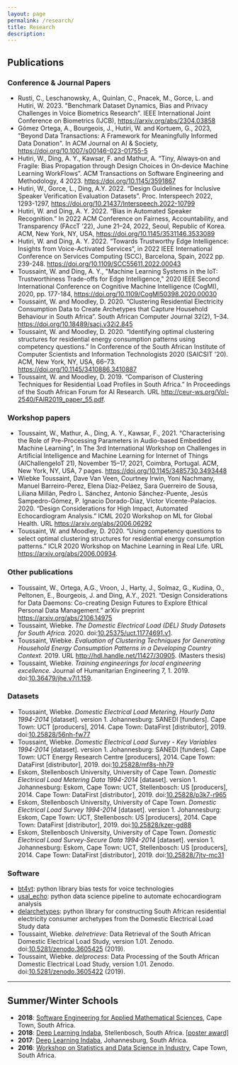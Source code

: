 ```yaml
---
layout: page
permalink: /research/
title: Research
description: 
---
```


## Publications
### Conference & Journal Papers
* Rusti, C., Leschanowsky, A., Quinlan, C., Pnacek, M., Gorce, L. and Hutiri, W. 2023. "Benchmark Dataset Dynamics, Bias and Privacy Challenges in Voice Biometrics Research". IEEE International Joint Conference on Biometrics (IJCB), <a href="https://arxiv.org/abs/2304.03858" target="_blank">https://arxiv.org/abs/2304.03858</a>
* Gómez Ortega, A., Bourgeois, J., Hutiri, W. and Kortuem, G., 2023, "Beyond Data Transactions: A Framework for Meaningfully Informed Data Donation". In ACM Journal on AI & Society, <a href="https://doi.org/10.1007/s00146-023-01755-5" target="_blank">https://doi.org/10.1007/s00146-023-01755-5</a> 
* Hutiri, W., Ding, A. Y., Kawsar, F. and Mathur, A. “Tiny, Always‑on and Fragile: Bias Propagation through Design Choices in On‑device Machine Learning WorkFlows”. ACM Transactions on Software Engineering and Methodology, 4 2023. <a href="https://doi.org/10.1145/3591867" target="_blank">https://doi.org/10.1145/3591867</a> 
* Hutiri, W., Gorce, L., Ding, A.Y. 2022. “Design Guidelines for Inclusive Speaker Verification Evaluation Datasets”. Proc. Interspeech 2022, 1293-1297, <a href="https://doi.org/10.21437/Interspeech.2022-10799" target="_blank">https://doi.org/10.21437/Interspeech.2022-10799</a> 
* Hutiri, W. and Ding, A. Y. 2022. “Bias in Automated Speaker Recognition.” In 2022 ACM Conference on Fairness, Accountability, and Transparency (FAccT ’22), June 21–24, 2022, Seoul, Republic of Korea. ACM, New York, NY, USA, <a href="https://doi.org/10.1145/3531146.3533089" target="_blank">https://doi.org/10.1145/3531146.3533089</a> 
* Hutiri, W. and Ding, A. Y. 2022. “Towards Trustworthy Edge Intelligence: Insights from Voice-Activated Services”, in 2022 IEEE International Conference on Services Computing (SCC), Barcelona, Spain, 2022 pp. 239-248. <a href="https://doi.org/10.1109/SCC55611.2022.00043" target="_blank">https://doi.org/10.1109/SCC55611.2022.00043</a>
* Toussaint, W. and Ding, A. Y., "Machine Learning Systems in the IoT: Trustworthiness Trade-offs for Edge Intelligence," 2020 IEEE Second International Conference on Cognitive Machine Intelligence (CogMI), 2020, pp. 177-184, <a href="https://doi.org/10.1109/CogMI50398.2020.00030" target="_blank">https://doi.org/10.1109/CogMI50398.2020.00030</a>
* Toussaint, W. and Moodley, D. 2020. “Clustering Residential Electricity Consumption Data to Create Archetypes that Capture Household Behaviour in South Africa”. South African Computer Journal 32(2), 1–34. <a href="https://doi.org/10.18489/sacj.v32i2.845" target="_blank">https://doi.org/10.18489/sacj.v32i2.845</a>
* Toussaint, W. and Moodley, D. 2020. “Identifying optimal clustering structures for residential energy consumption patterns using competency questions.” In Conference of the South African Institute of Computer Scientists and Information Technologists 2020 (SAICSIT '20). ACM, New York, NY, USA, 66–73. <a href="https://doi.org/10.1145/3410886.3410887" target="_blank">https://doi.org/10.1145/3410886.3410887</a>
* Toussaint, W. and Moodley, D. 2019. “Comparison of Clustering Techniques for Residential Load Profiles in South Africa.” In Proceedings of the South African Forum for AI Research. URL <a href="http://ceur-ws.org/Vol-2540/FAIR2019_paper_55.pdf" target="_blank">http://ceur-ws.org/Vol-2540/FAIR2019_paper_55.pdf</a>.

### Workshop papers
* Toussaint, W., Mathur, A., Ding, A. Y., Kawsar, F., 2021. “Characterising the Role of Pre-Processing Parameters in Audio-based Embedded Machine Learning”, In The 3rd International Workshop on Challenges in Artificial Intelligence and Machine Learning for Internet of Things (AIChallengeIoT 21), November 15–17, 2021, Coimbra, Portugal. ACM, New York, NY, USA, 7 pages. <a href="https://doi.org/10.1145/3485730.3493448" target="_blank">https://doi.org/10.1145/3485730.3493448</a> 
* Wiebke Toussaint, Dave Van Veen, Courtney Irwin, Yoni Nachmany, Manuel Barreiro-Perez, Elena Díaz-Peláez, Sara Guerreiro de Sousa, Liliana Millán, Pedro L. Sánchez, Antonio Sánchez-Puente, Jesús Sampedro-Gómez, P. Ignacio Dorado-Díaz, Víctor Vicente-Palacios. 2020. “Design Considerations for High Impact, Automated Echocardiogram Analysis.” ICML 2020 Workshop on ML for Global Health. URL <a href="https://arxiv.org/abs/2006.06292" target="_blank">https://arxiv.org/abs/2006.06292</a>
* Toussaint, W. and Moodley, D. 2020. “Using competency questions to select optimal clustering structures for residential energy consumption patterns.” ICLR 2020 Workshop on Machine Learning in Real Life. URL <a href="https://arxiv.org/abs/2006.00934" target="_blank">https://arxiv.org/abs/2006.00934</a>.

### Other publications
* Toussaint, W., Ortega, A.G., Vroon, J., Harty, J., Solmaz, G., Kudina, O., Peltonen, E., Bourgeois, J. and Ding, A.Y., 2021. “Design Considerations for Data Daemons: Co-creating Design Futures to Explore Ethical Personal Data Management.” arXiv preprint <a href="https://arxiv.org/abs/2106.14975" target="_blank">https://arxiv.org/abs/2106.14975</a>
* Toussaint, Wiebke. _The Domestic Electrical Load (DEL) Study Datasets for South Africa._ 2020. doi:<a href="https://doi.org/10.25375/uct.11774691.v1" target="_blank">10.25375/uct.11774691.v1</a>.
* Toussaint, Wiebke. _Evaluation of Clustering Techniques for Generating Household Energy Consumption Patterns in a Developing Country Context._ 2019. URL <a href="http://hdl.handle.net/11427/30905" target="_blank">http://hdl.handle.net/11427/30905</a>. (Masters thesis)
* Toussaint, Wiebke. _Training engineerings for local engineering excellence._ Journal of Humanitarian Engineering 7, 1. 2019. doi:<a href="https://www.researchgate.net/publication/336662390_Journal_of_Humanitarian_Engineering_Guest_Editorial" target="_blank">10.36479/jhe.v7i1.159</a>.

### Datasets
* Toussaint, Wiebke. _Domestic Electrical Load Metering, Hourly Data 1994-2014_ [dataset]. version 1. Johannesburg: SANEDI [funders]. Cape Town: UCT [producers], 2014. Cape Town: DataFirst [distributor], 2019. doi:<a href="https://doi.org/10.25828/56nh-fw77" target="_blank">10.25828/56nh-fw77</a> 
* Toussaint, Wiebke. _Domestic Electrical Load Survey - Key Variables 1994-2014_ [dataset]. version 1. Johannesburg: SANEDI [funders]. Cape Town: UCT Energy Research Centre [producers], 2014. Cape Town: DataFirst [distributor], 2019. doi:<a href="https://doi.org/10.25828/mf8s-hh79" target="_blank">10.25828/mf8s-hh79</a> 
* Eskom, Stellenbosch University, University of Cape Town. _Domestic Electrical Load Metering Data 1994-2014_ [dataset]. version 1. Johannesburg: Eskom, Cape Town: UCT, Stellenbosch: US [producers], 2014. Cape Town: DataFirst [distributor], 2019. doi:<a href="https://doi.org/10.25828/p3k7-r965" target="_blank">10.25828/p3k7-r965</a> 
* Eskom, Stellenbosch University, University of Cape Town. _Domestic Electrical Load Survey 1994-2014_ [dataset]. version 1. Johannesburg: Eskom, Cape Town: UCT, Stellenbosch: US [producers], 2014. Cape Town: DataFirst [distributor], 2019. doi:<a href="https://www.datafirst.uct.ac.za/dataportal/index.php/catalog/755" target="_blank">10.25828/kzer-gd88</a> 
* Eskom, Stellenbosch University, University of Cape Town. _Domestic Electrical Load Survey-Secure Data 1994-2014_ [dataset]. version 1. Johannesburg: Eskom, Cape Town: UCT, Stellenbosch: US [producers], 2014. Cape Town: DataFirst [distributor], 2019. doi:<a href="https://www.datafirst.uct.ac.za/dataportal/index.php/catalog/757" target="_blank">10.25828/7jtv-mc31</a> 

### Software
* <a href="https://github.com/wiebket/bt4vt" target="_blank">bt4vt</a>: python library bias tests for voice technologies
* <a href="https://github.com/dssg/usal_echo_public" target="_blank">usal_echo</a>: python data science pipeline to automate echocardiogram analysis
* <a href="https://github.com/wiebket/delarchetypes" target="_blank">delarchetypes</a>: python library for constructing South African residential electricity consumer archetypes from the Domestic Electrical Load Study data
* Toussaint, Wiebke. _delretrieve_: Data Retrieval of the South African Domestic Electrical Load Study, version 1.01. Zenodo.  doi:<a href="https://doi.org/10.5281/zenodo.3605425" target="_blank">10.5281/zenodo.3605425</a> (2019).
* Toussaint, Wiebke. _delprocess_: Data Processing of the South African Domestic Electrical Load Study, version 1.01. Zenodo.  doi:<a href="https://doi.org/10.5281/zenodo.3605422" target="_blank">10.5281/zenodo.3605422</a> (2019).

---

## Summer/Winter Schools

* __2018__: <a href="https://seams-workshop.gitlab.io/participants/dec2018/" target="_blank">Software Engineering for Applied Mathematical Sciences</a>, Cape Town, South Africa.
* __2018__: <a href="http://www.deeplearningindaba.com/2018/" target="_blank">Deep Learning Indaba</a>, Stellenbosch, South Africa. <a href="../assets/pdf/2018_dlindaba_poster.pdf" target="_blank">[poster award]</a>
* __2017__: <a href="http://www.deeplearningindaba.com/2017/" target="_blank">Deep Learning Indaba</a>, Johannesburg, South Africa. 
* __2016__: <a href="https://inscida.wixsite.com/inscida2016" target="_blank">Workshop on Statistics and Data Science in Industry</a>, Cape Town, South Africa.

